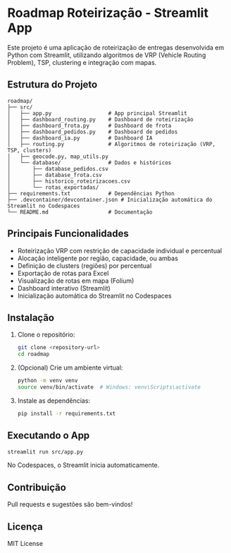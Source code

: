 # Roadmap Roteirização - Streamlit App

Este projeto é uma aplicação de roteirização de entregas desenvolvida em Python com Streamlit, utilizando algoritmos de VRP (Vehicle Routing Problem), TSP, clustering e integração com mapas.

## Estrutura do Projeto

```
roadmap/
├── src/
│   ├── app.py                  # App principal Streamlit
│   ├── dashboard_routing.py    # Dashboard de roteirização
│   ├── dashboard_frota.py      # Dashboard de frota
│   ├── dashboard_pedidos.py    # Dashboard de pedidos
│   ├── dashboard_ia.py         # Dashboard IA
│   ├── routing.py              # Algoritmos de roteirização (VRP, TSP, clusters)
│   ├── geocode.py, map_utils.py
│   └── database/               # Dados e históricos
│       ├── database_pedidos.csv
│       ├── database_frota.csv
│       ├── historico_roteirizacoes.csv
│       └── rotas_exportadas/
├── requirements.txt            # Dependências Python
├── .devcontainer/devcontainer.json # Inicialização automática do Streamlit no Codespaces
└── README.md                   # Documentação
```

## Principais Funcionalidades
- Roteirização VRP com restrição de capacidade individual e percentual
- Alocação inteligente por região, capacidade, ou ambas
- Definição de clusters (regiões) por percentual
- Exportação de rotas para Excel
- Visualização de rotas em mapa (Folium)
- Dashboard interativo (Streamlit)
- Inicialização automática do Streamlit no Codespaces

## Instalação

1. Clone o repositório:
   ```bash
   git clone <repository-url>
   cd roadmap
   ```
2. (Opcional) Crie um ambiente virtual:
   ```bash
   python -m venv venv
   source venv/bin/activate  # Windows: venv\Scripts\activate
   ```
3. Instale as dependências:
   ```bash
   pip install -r requirements.txt
   ```

## Executando o App

```bash
streamlit run src/app.py
```

No Codespaces, o Streamlit inicia automaticamente.

## Contribuição
Pull requests e sugestões são bem-vindos!

## Licença
MIT License